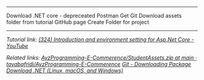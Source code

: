 
---

Download .NET core - depreceated
Postman
Get Git
Download assets folder from tutorial GitHub page
Create Folder for project

---
*Tutorial link:*
*[(324) Introduction and environment setting for Asp.Net Core - YouTube](https://www.youtube.com/watch?v=6oaOefxmegk&list=PLaR3RrvBxlc3c8NAtlAXRwx43ZdH8eBrQ&index=1)*

*Related links:*
*[AyzProgramming-E-Commerence/StudentAssets.zip at main · tayabafridi/AyzProgramming-E-Commerence](https://github.com/tayabafridi/AyzProgramming-E-Commerence/blob/main/StudentAssets.zip)*
*[Git - Downloading Package](https://git-scm.com/downloads/win)*
*[Download .NET (Linux, macOS, and Windows)](https://dotnet.microsoft.com/en-us/download)*
